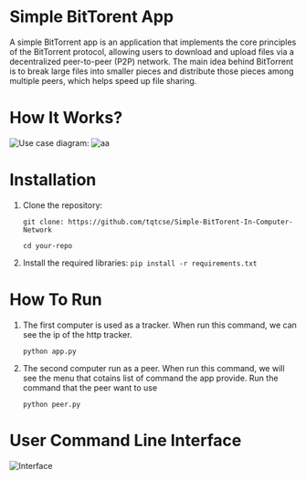 # Simple BitTorent App 
A simple BitTorrent app is an application that implements the core principles of the BitTorrent protocol, allowing users to download and upload files via a decentralized peer-to-peer (P2P) network. The main idea behind BitTorrent is to break large files into smaller pieces and distribute those pieces among multiple peers, which helps speed up file sharing.
# How It Works?

![Use case diagram:](https://github.com/user-attachments/assets/c87e951c-b274-4954-af8a-cc9c63d15844)
![aa](https://github.com/user-attachments/assets/bf8af69b-7c90-4450-8dcc-63f539c7dfad)
# Installation
1. Clone the repository:

   `git clone: https://github.com/tqtcse/Simple-BitTorent-In-Computer-Network`

   `cd your-repo`

2. Install the required libraries:
   `pip install -r requirements.txt`
# How To Run 
1. The first computer is used as a tracker. When run this command, we can see the ip of the http tracker.
   
   `python app.py`
   
2. The second computer run as a peer. When run this command, we will see the menu that cotains list of command the app provide. Run the command that the peer want to use
   
   `python peer.py`

# User Command Line Interface
![Interface](https://github.com/user-attachments/assets/29383344-e54c-4d29-b1fd-2bdcbaa83274)
